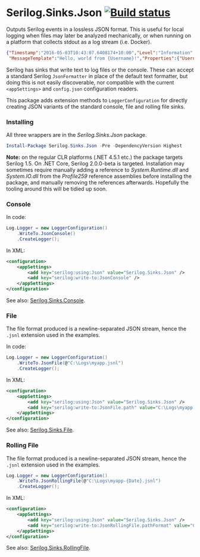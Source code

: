 # Serilog.Sinks.Json [![Build status](https://ci.appveyor.com/api/projects/status/22173h76wlpvmqvk/branch/master?svg=true)](https://ci.appveyor.com/project/NicholasBlumhardt/serilog-sinks-json/branch/master)

Outputs Serilog events in a lossless JSON format. This is useful for local logging when files may later be analyzed mechanically,
or when running on a platform that collects stdout as a log stream (i.e. Docker).

```json
{"Timestamp":"2016-05-03T10:43:07.6408174+10:00","Level":"Information",
 "MessageTemplate":"Hello, world from {Username}!","Properties":{"Username":"nblumhardt"}}
```

Serilog has sinks that write text to log files or the console. These can accept a standard Serilog `JsonFormatter` in 
place of the default text formatter, but doing this is not easily discoverable, nor compatible with the current
`<appSettings>` and `config.json` configuration readers.

This package adds extension methods to `LoggerConfiguration` for directly creating JSON variants of the standard
console, file and rolling file sinks.

### Installing

All three wrappers are in the _Serilog.Sinks.Json_ package.

```powershell
Install-Package Serilog.Sinks.Json -Pre -DependencyVersion Highest
```

**Note:** on the regular CLR platforms (.NET 4.5.1 etc.) the package targets Serilog 1.5. On .NET Core, Serilog 2.0.0-beta
is targeted. Installation may sometimes require manually adding a reference to _System.Runtime.dll_ and _System.IO.dll_ from
the _Profile259_ reference assemblies before installing the
package, and manually removing the references afterwards. Hopefully the tooling around this will be tidied up soon.

### Console

In code:

```csharp
Log.Logger = new LoggerConfiguration()
    .WriteTo.JsonConsole()
	.CreateLogger();
```

In XML:

```xml
<configuration>
	<appSettings>
		<add key="serilog:using:Json" value="Serilog.Sinks.Json" />
		<add key="serilog:write-to:JsonConsole" />
	</appSettings>
</configuration>
```

See also: [Serilog.Sinks.Console](https://github.com/serilog/serilog-sinks-console).

### File

The file format produced is a newline-separated JSON stream, hence the `.jsnl` extension
used in the examples.

In code:

```csharp
Log.Logger = new LoggerConfiguration()
    .WriteTo.JsonFile(@"C:\Logs\myapp.jsnl")
	.CreateLogger();
```

In XML:

```xml
<configuration>
	<appSettings>
		<add key="serilog:using:Json" value="Serilog.Sinks.Json" />
		<add key="serilog:write-to:JsonFile.path" value="C:\Logs\myapp.jsnl" />
	</appSettings>
</configuration>
```

See also: [Serilog.Sinks.File](https://github.com/serilog/serilog-sinks-file).

### Rolling File

The file format produced is a newline-separated JSON stream, hence the `.jsnl` extension
used in the examples.

```csharp
Log.Logger = new LoggerConfiguration()
    .WriteTo.JsonRollingFile(@"C:\Logs\myapp-{Date}.jsnl")
	.CreateLogger();
```

In XML:

```xml
<configuration>
	<appSettings>
		<add key="serilog:using:Json" value="Serilog.Sinks.Json" />
		<add key="serilog:write-to:JsonRollingFile.pathFormat" value="C:\Logs\myapp-{Date}.jsnl" />
	</appSettings>
</configuration>
```

See also: [Serilog.Sinks.RollingFile](https://github.com/serilog/serilog-sinks-rollingfile).

